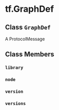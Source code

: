 <div itemscope itemtype="http://developers.google.com/ReferenceObject">
<meta itemprop="name" content="tf.GraphDef" />
<meta itemprop="path" content="Stable" />
<meta itemprop="property" content="library"/>
<meta itemprop="property" content="node"/>
<meta itemprop="property" content="version"/>
<meta itemprop="property" content="versions"/>
</div>

# tf.GraphDef

## Class `GraphDef`



A ProtocolMessage

## Class Members

<h3 id="library"><code>library</code></h3>

<h3 id="node"><code>node</code></h3>

<h3 id="version"><code>version</code></h3>

<h3 id="versions"><code>versions</code></h3>

